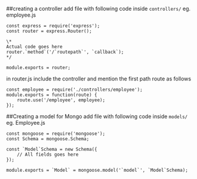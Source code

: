 ##creating a controller
add file with following code inside `controllers/` eg. employee.js
```
const express = require('express');
const router = express.Router();

\*
Actual code goes here
router.`method`('/`routepath`', `callback`);
*/

module.exports = router;
```

in router.js include the controller and mention the first path route as follows
```
const employee = require('./controllers/employee');
module.exports = function(route) {
    route.use('/employee', employee);
});
```

##Creating a model for Mongo
add file with following code inside `models/` eg. Employee.js

```
const mongoose = require('mongoose');
const Schema = mongoose.Schema;

const `Model`Schema = new Schema({
    // All fields goes here
});

module.exports = `Model` = mongoose.model('`model`', `Model`Schema);
```